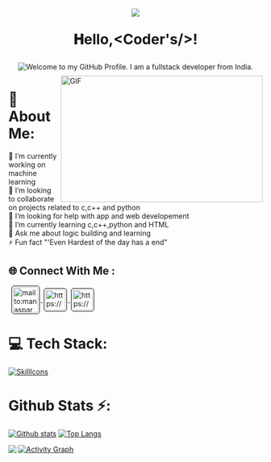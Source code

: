 <h1 align="center">
<img src="https://user-images.githubusercontent.com/48784001/203785020-2b4826c1-7ddb-4de8-b65b-ebf6e04c5290.jpeg">
 
  𝐇ello,&lt;Coder's/&gt;!

</h1>
<p align='center' style='margin: 13px 10px 9px;'>
    <img src="https://readme-typing-svg.herokuapp.com?font=Fira+Code&pause=1000&color=54A6FF&center=true&vCenter=true&multiline=true&width=710&height=70&lines=Welcome+to+my+GitHub+Profile;I+am+a+full+stack+developer+from+India" alt="Welcome to my GitHub Profile. I am a fullstack developer from India." />
</p>


<img align="right"  height="251" width="400" alt="GIF" src="https://cdn.dribbble.com/users/2344801/screenshots/4774578/alphatestersanimation2.gif"/>

# 💫 About Me:
🔭 I’m currently working on machine learning<br>👯 I’m looking to collaborate on projects related to c,c++ and python<br>🤝 I’m looking for help with app and web developement<br>🌱 I’m currently learning c,c++,python and HTML<br>💬 Ask me about logic building and learning <br>⚡ Fun fact "'Even Hardest of the day has a end"


## 🌐 Connect With Me :
</h3>
<p align="left" style='margin: 16px 4px 8px;'>
   
  <a href="mailto:manasparwani397@gmail.com" target="blank" rel="noreferrer">
        <img align="center" src="https://www.vectorlogo.zone/logos/gmail/gmail-icon.svg" alt="mailto:manasparwani397@gmail.com" height="50" width="50" style="background: #ffffff; border-radius: 5px; border: 1px solid #000000; margin: 0 2px; padding: 2px;" />
    </a>
    <a href="https://www.linkedin.com/in/manas-parwani-049120251/" target="blank" rel="noreferrer">
        <img align="center" src="https://www.vectorlogo.zone/logos/linkedin/linkedin-icon.svg" alt="https://www.linkedin.com/in/manas-parwani-049120251/" height="40" width="40" style="background: #ffffff; border-radius: 5px; border: 1px solid #000000; margin: 0 2px; padding: 2px;" />
    </a>
    <a href="https://www.instagram.com/_manas_.____/" target="blank" rel="noreferrer">
        <img align="center" src="https://www.vectorlogo.zone/logos/instagram/instagram-icon.svg" alt="https://www.instagram.com/_manas_.____/" height="40" width="40" style="background: #ffffff; border-radius: 5px; border: 1px solid #000000; margin: 0 2px; padding: 2px;" />
    </a>


# 💻 Tech Stack:
[![SkillIcons](https://skillicons.dev/icons?i=html,vscode,js,mysql,css,git,c,cpp,python)](https://skillicons.dev)<br/>

 <h1>Github Stats ⚡:</h1>
  
  <a href="#">![Github stats](https://github-readme-stats.vercel.app/api?username=Manas-tech&theme=swift&count_private=true&hide_border=true&line_height=20)</a>
  <a href="#">![Top Langs](https://github-readme-stats.vercel.app/api/top-langs/?username=Manas-tech&layout=compact&theme=swift&count_private=true&hide_border=true)</a>
<p align="center">
  
  <img align="left" src="https://github-readme-streak-stats.herokuapp.com/?user=Manas-tech&theme=swift&hide_border=true"/>
</p>


<a href="https://github.com/Manas-tech/github-readme-activity-graph"><img alt="Activity Graph" src="https://github-readme-activity-graph.vercel.app/graph/?username=Manas-tech&bg_color=000000&color=F8D666&line=F85D7F&point=FFFFFF&hide_border=true" /></a>



<h4 align="center">
<!-- Proudly created with  ( https://gprm.itsvg.in ) -->
